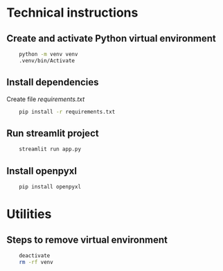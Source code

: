 # Technical instructions

## Create and activate Python virtual environment
```bash
    python -m venv venv
    .venv/bin/Activate
```

## Install dependencies
Create file *requirements.txt*

```bash
    pip install -r requirements.txt
```

## Run streamlit project

```bash
    streamlit run app.py 
```
## Install openpyxl
```
    pip install openpyxl
```

# Utilities
## Steps to remove virtual environment
```bash
    deactivate
    rm -rf venv
```